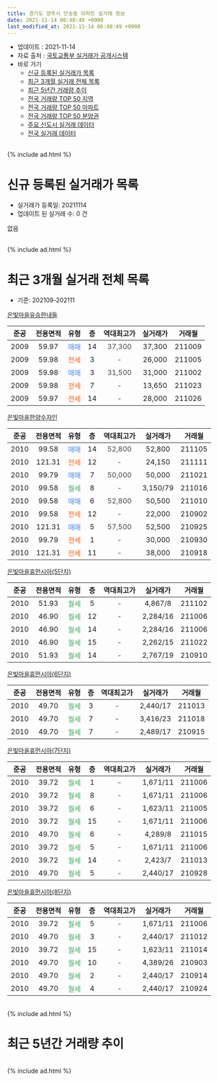 ```yaml
---
title: 경기도 양주시 만송동 아파트 실거래 정보
date: 2021-11-14 06:40:49 +0900
last_modified_at: 2021-11-14 06:40:49 +0900
---
```


* 업데이트 : 2021-11-14
* 자료 출처 : [국토교통부 실거래가 공개시스템](http://rt.molit.go.kr)
* 바로 가기
    * [신규 등록된 실거래가 목록](#신규-등록된-실거래가-목록)
    * [최근 3개월 실거래 전체 목록](#최근-3개월-실거래-전체-목록)
    * [최근 5년간 거래량 추이](#최근-5년간-거래량-추이)
    * [전국 거래량 TOP 50 지역](https://inasie.github.io/apt-trade-info/최근-3개월-전국에서-가장-거래가-많이-발생한-지역)
    * [전국 거래량 TOP 50 아파트](https://inasie.github.io/apt-trade-info/최근-3개월-전국에서-가장-거래가-많이-발생한-아파트)
    * [전국 거래량 TOP 50 분양권](https://inasie.github.io/apt-trade-info/최근-3개월-전국에서-가장-거래가-많이-발생한-분양권)
    * [주요 신도시 실거래 데이터](https://inasie.github.io/apt-trade-info/주요-신도시)
    * [전국 실거래 데이터](https://inasie.github.io/apt-trade-info/전국)
<br>
{% include ad.html %}
<br>

# 신규 등록된 실거래가 목록
* 실거래가 등록일: 20211114
* 업데이트 된 실거래 수: 0 건

없음

<br>
{% include ad.html %}
<br>

# 최근 3개월 실거래 전체 목록
* 기준: 202109-202111


[은빛마을유승한내들](https://search.naver.com/search.naver?query=%EA%B2%BD%EA%B8%B0%EB%8F%84+%EC%96%91%EC%A3%BC%EC%8B%9C+%EB%A7%8C%EC%86%A1%EB%8F%99+%EC%9D%80%EB%B9%9B%EB%A7%88%EC%9D%84%EC%9C%A0%EC%8A%B9%ED%95%9C%EB%82%B4%EB%93%A4)

|준공|전용면적|유형|층|역대최고가|실거래가|거래월|
|:---:|:---:|:---:|:---:|:---:|:---:|:---:|
|2009|59.97|<span style="color:#4285f3">매매</span>|14|<span style="color:#444444">37,300</span>|37,300|211009|
|2009|59.98|<span style="color:#ff5a00">전세</span>|3|<span style="color:#444444">-</span>|26,000|211005|
|2009|59.98|<span style="color:#4285f3">매매</span>|3|<span style="color:#444444">31,500</span>|31,000|211002|
|2009|59.98|<span style="color:#ff5a00">전세</span>|7|<span style="color:#444444">-</span>|13,650|211023|
|2009|59.97|<span style="color:#ff5a00">전세</span>|14|<span style="color:#444444">-</span>|28,000|211026|

[은빛마을한양수자인](https://search.naver.com/search.naver?query=%EA%B2%BD%EA%B8%B0%EB%8F%84+%EC%96%91%EC%A3%BC%EC%8B%9C+%EB%A7%8C%EC%86%A1%EB%8F%99+%EC%9D%80%EB%B9%9B%EB%A7%88%EC%9D%84%ED%95%9C%EC%96%91%EC%88%98%EC%9E%90%EC%9D%B8)

|준공|전용면적|유형|층|역대최고가|실거래가|거래월|
|:---:|:---:|:---:|:---:|:---:|:---:|:---:|
|2010|99.58|<span style="color:#4285f3">매매</span>|14|<span style="color:#444444">52,800</span>|52,800|211105|
|2010|121.31|<span style="color:#ff5a00">전세</span>|12|<span style="color:#444444">-</span>|24,150|211111|
|2010|99.79|<span style="color:#4285f3">매매</span>|7|<span style="color:#444444">50,000</span>|50,000|211021|
|2010|99.58|<span style="color:#34a853">월세</span>|8|<span style="color:#444444">-</span>|3,150/79|211016|
|2010|99.58|<span style="color:#4285f3">매매</span>|6|<span style="color:#444444">52,800</span>|50,500|211010|
|2010|99.58|<span style="color:#ff5a00">전세</span>|12|<span style="color:#444444">-</span>|22,000|210902|
|2010|121.31|<span style="color:#4285f3">매매</span>|5|<span style="color:#444444">57,500</span>|52,500|210925|
|2010|99.79|<span style="color:#ff5a00">전세</span>|1|<span style="color:#444444">-</span>|30,000|210930|
|2010|121.31|<span style="color:#ff5a00">전세</span>|11|<span style="color:#444444">-</span>|38,000|210918|

[은빛마을휴먼시아(5단지)](https://search.naver.com/search.naver?query=%EA%B2%BD%EA%B8%B0%EB%8F%84+%EC%96%91%EC%A3%BC%EC%8B%9C+%EB%A7%8C%EC%86%A1%EB%8F%99+%EC%9D%80%EB%B9%9B%EB%A7%88%EC%9D%84%ED%9C%B4%EB%A8%BC%EC%8B%9C%EC%95%84%285%EB%8B%A8%EC%A7%80%29)

|준공|전용면적|유형|층|역대최고가|실거래가|거래월|
|:---:|:---:|:---:|:---:|:---:|:---:|:---:|
|2010|51.93|<span style="color:#34a853">월세</span>|5|<span style="color:#444444">-</span>|4,867/8|211102|
|2010|46.90|<span style="color:#34a853">월세</span>|12|<span style="color:#444444">-</span>|2,284/16|211006|
|2010|46.90|<span style="color:#34a853">월세</span>|14|<span style="color:#444444">-</span>|2,284/16|211006|
|2010|46.90|<span style="color:#34a853">월세</span>|15|<span style="color:#444444">-</span>|2,262/15|211022|
|2010|51.93|<span style="color:#34a853">월세</span>|14|<span style="color:#444444">-</span>|2,767/19|210910|

[은빛마을휴먼시아(6단지)](https://search.naver.com/search.naver?query=%EA%B2%BD%EA%B8%B0%EB%8F%84+%EC%96%91%EC%A3%BC%EC%8B%9C+%EB%A7%8C%EC%86%A1%EB%8F%99+%EC%9D%80%EB%B9%9B%EB%A7%88%EC%9D%84%ED%9C%B4%EB%A8%BC%EC%8B%9C%EC%95%84%286%EB%8B%A8%EC%A7%80%29)

|준공|전용면적|유형|층|역대최고가|실거래가|거래월|
|:---:|:---:|:---:|:---:|:---:|:---:|:---:|
|2010|49.70|<span style="color:#34a853">월세</span>|3|<span style="color:#444444">-</span>|2,440/17|211013|
|2010|49.70|<span style="color:#34a853">월세</span>|7|<span style="color:#444444">-</span>|3,416/23|211018|
|2010|49.70|<span style="color:#34a853">월세</span>|7|<span style="color:#444444">-</span>|2,489/17|210915|

[은빛마을휴먼시아(7단지)](https://search.naver.com/search.naver?query=%EA%B2%BD%EA%B8%B0%EB%8F%84+%EC%96%91%EC%A3%BC%EC%8B%9C+%EB%A7%8C%EC%86%A1%EB%8F%99+%EC%9D%80%EB%B9%9B%EB%A7%88%EC%9D%84%ED%9C%B4%EB%A8%BC%EC%8B%9C%EC%95%84%287%EB%8B%A8%EC%A7%80%29)

|준공|전용면적|유형|층|역대최고가|실거래가|거래월|
|:---:|:---:|:---:|:---:|:---:|:---:|:---:|
|2010|39.72|<span style="color:#34a853">월세</span>|1|<span style="color:#444444">-</span>|1,671/11|211006|
|2010|39.72|<span style="color:#34a853">월세</span>|8|<span style="color:#444444">-</span>|1,671/11|211006|
|2010|39.72|<span style="color:#34a853">월세</span>|6|<span style="color:#444444">-</span>|1,623/11|211005|
|2010|39.72|<span style="color:#34a853">월세</span>|15|<span style="color:#444444">-</span>|1,671/11|211006|
|2010|49.70|<span style="color:#34a853">월세</span>|6|<span style="color:#444444">-</span>|4,289/8|211015|
|2010|39.72|<span style="color:#34a853">월세</span>|5|<span style="color:#444444">-</span>|1,671/11|211006|
|2010|39.72|<span style="color:#34a853">월세</span>|14|<span style="color:#444444">-</span>|2,423/7|211013|
|2010|49.70|<span style="color:#34a853">월세</span>|5|<span style="color:#444444">-</span>|2,440/17|210928|

[은빛마을휴먼시아(8단지)](https://search.naver.com/search.naver?query=%EA%B2%BD%EA%B8%B0%EB%8F%84+%EC%96%91%EC%A3%BC%EC%8B%9C+%EB%A7%8C%EC%86%A1%EB%8F%99+%EC%9D%80%EB%B9%9B%EB%A7%88%EC%9D%84%ED%9C%B4%EB%A8%BC%EC%8B%9C%EC%95%84%288%EB%8B%A8%EC%A7%80%29)

|준공|전용면적|유형|층|역대최고가|실거래가|거래월|
|:---:|:---:|:---:|:---:|:---:|:---:|:---:|
|2010|39.72|<span style="color:#34a853">월세</span>|5|<span style="color:#444444">-</span>|1,671/11|211006|
|2010|49.70|<span style="color:#34a853">월세</span>|3|<span style="color:#444444">-</span>|2,440/17|211012|
|2010|39.72|<span style="color:#34a853">월세</span>|15|<span style="color:#444444">-</span>|1,623/11|211014|
|2010|49.70|<span style="color:#34a853">월세</span>|10|<span style="color:#444444">-</span>|4,389/26|210903|
|2010|49.70|<span style="color:#34a853">월세</span>|2|<span style="color:#444444">-</span>|2,440/17|210914|
|2010|49.70|<span style="color:#34a853">월세</span>|4|<span style="color:#444444">-</span>|2,440/17|210924|


<br>
{% include ad.html %}
<br>

# 최근 5년간 거래량 추이


<div style="width:100%;">
    <canvas id="deal_progress" height="200"></canvas>
</div>

<script>
new Chart(document.getElementById("deal_progress"), {
    type: 'line',
    data: {
        labels: ['201611','201612','201701','201702','201703','201704','201705','201706','201707','201708','201709','201710','201711','201712','201801','201802','201803','201804','201805','201806','201807','201808','201809','201810','201811','201812','201901','201902','201903','201904','201905','201906','201907','201908','201909','201910','201911','201912','202001','202002','202003','202004','202005','202006','202007','202008','202009','202010','202011','202012','202101','202102','202103','202104','202105','202106','202107','202108','202109','202110','202111'],
        datasets: [{
            label: '매매',
            pointRadius: 1,
            data: [5, 1, 5, 5, 5, 5, 4, 2, 6, 7, 4, 4, 3, 5, 8, 5, 11, 4, 3, 2, 4, 8, 6, 3, 1, 4, 7, 5, 5, 5, 3, 3, 5, 5, 6, 6, 9, 8, 8, 9, 5, 8, 16, 13, 8, 6, 5, 6, 11, 15, 9, 7, 6, 6, 14, 4, 3, 2, 1, 4, 1],
            borderColor: "rgba(255, 201, 14, 1)",
            backgroundColor: "rgba(255, 201, 14, 0.5)",
            fill: false,
            lineTension: 0
        },{
            label: '전월세',
            pointRadius: 1,
            data: [15, 13, 22, 25, 26, 18, 16, 24, 26, 19, 15, 10, 18, 11, 16, 17, 21, 8, 53, 202, 23, 17, 20, 43, 12, 13, 19, 21, 34, 20, 17, 19, 18, 27, 20, 20, 13, 12, 15, 17, 12, 18, 43, 212, 32, 19, 54, 35, 25, 15, 32, 25, 37, 46, 33, 18, 18, 12, 9, 19, 2],
            borderColor: "rgba(0, 141, 185, 1)",
            backgroundColor: "rgba(0, 141, 185, 0.5)",
            fill: false,
            lineTension: 0
        }
        ]
    },
    options: {
        responsive: true,
        title: {
            display: false
        },
        tooltips: {
            mode: 'index',
            intersect: false
        },
        hover: {
            mode: 'nearest',
            intersect: true
        },
        scales: {
            xAxes: [{
                display: true,
                scaleLabel: {
                    display: true,
                    labelString: '년/월'
                }
            }],
            yAxes: [{
                display: true,
                ticks: {
                    suggestedMin: 0,
                },
                scaleLabel: {
                    display: true,
                    labelString: '실거래 수'
                }
            }]
        }
    }
});

</script>


<br>
{% include ad.html %}
<br>


